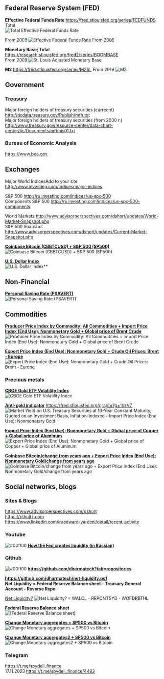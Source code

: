 ## Federal Reserve System (FED)
**Effective Federal Funds Rate** https://fred.stlouisfed.org/series/FEDFUNDS           
Total        
![Total Effective Federal Funds Rate](https://fred.stlouisfed.org/graph/fredgraph.png?g=1aSO3)

From 2009
![Effective Federal Funds Rate From 2009](https://fred.stlouisfed.org/graph/fredgraph.png?g=1bv4s)

      
**Monetary Base; Total** https://research.stlouisfed.org/fred2/series/BOGMBASE                   
From 2009
![St. Louis Adjusted Monetary Base](https://fred.stlouisfed.org/graph/fredgraph.png?g=1bv8o)
      
**M2** https://fred.stlouisfed.org/series/M2SL
From 2019
![M2](https://fred.stlouisfed.org/graph/fredgraph.png?g=1bv8t)                   

## Government
### Treasury
Major foreign holders of treasury securities (curreent) http://ticdata.treasury.gov/Publish/mfh.txt                       
Major foreign holders of treasury securities (from 2000 г.) http://www.treasury.gov/resource-center/data-chart-center/tic/Documents/mfhhis01.txt

### Bureau of Economic Analysis                  
https://www.bea.gov             

## Exchanges
Major World IndicesAdd to your site http://www.investing.com/indices/major-indices             

S&P 500 http://ru.investing.com/indices/us-spx-500                
Components S&P 500 http://ru.investing.com/indices/us-spx-500-components              

World Markets http://www.advisorperspectives.com/dshort/updates/World-Market-Snapshot.php                   
S&P 500 Snapshot http://www.advisorperspectives.com/dshort/updates/Current-Market-Snapshot.php                   

**[Coinbase Bitcoin  (CBBTCUSD) + S&P 500  (SP500)](https://fred.stlouisfed.org/graph/?g=1bA0G)**
![Coinbase Bitcoin  (CBBTCUSD) + S&P 500  (SP500)](https://fred.stlouisfed.org/graph/fredgraph.png?g=1bA0G)

**[U.S. Dollar Index](https://fred.stlouisfed.org/graph/?g=1bVcv)**                  
![U.S. Dollar Index](https://fred.stlouisfed.org/graph/fredgraph.png?g=1bVcv)**           
              
## Non-Financial                    
**[Personal Saving Rate (PSAVERT)](https://fred.stlouisfed.org/graph/?g=1bzYB)**                      
![Personal Saving Rate (PSAVERT)](https://fred.stlouisfed.org/graph/fredgraph.png?g=1bzYB)                      

## Commodities
**[Producer Price Index by Commodity: All Commodities + Import Price Index (End Use): Nonmonetary Gold  + Global price of Brent Crude](https://fred.stlouisfed.org/graph/?g=1bAoz)**
![Producer Price Index by Commodity: All Commodities + Import Price Index (End Use): Nonmonetary Gold  + Global price of Brent Crude](https://fred.stlouisfed.org/graph/fredgraph.png?g=1bAoz)


**[Export Price Index (End Use): Nonmonetary Gold  + Crude Oil Prices: Brent - Europe](https://fred.stlouisfed.org/graph/?g=1bzXD)**              
![Export Price Index (End Use): Nonmonetary Gold  + Crude Oil Prices: Brent - Europe](https://fred.stlouisfed.org/graph/fredgraph.png?g=1bzXD)         

### Precious metals
**[CBOE Gold ETF Volatility Index](https://fred.stlouisfed.org/graph/?g=1bzVn)**                     
![CBOE Gold ETF Volatility Index](https://fred.stlouisfed.org/graph/fredgraph.png?g=1bzVn)               

**[Anti-gold indicator](https://iv-g.livejournal.com/1460002.html)**  https://fred.stlouisfed.org/graph/?g=1bzV7                         
![Market Yield on U.S. Treasury Securities at 10-Year Constant Maturity, Quoted on an Investment Basis, Inflation-Indexed  - Import Price Index (End Use): Nonmonetary Gold](https://fred.stlouisfed.org/graph/fredgraph.png?g=1bzV7)                                 

**[Export Price Index (End Use): Nonmonetary Gold + Global price of Copper + Global price of Aluminum](https://fred.stlouisfed.org/graph/?g=1bzW5)**
![Export Price Index (End Use): Nonmonetary Gold + Global price of Copper + Global price of Aluminum](https://fred.stlouisfed.org/graph/fredgraph.png?g=1bzW5)
          
**[Coinbase Bitcoin/change from years ago + Export Price Index (End Use): Nonmonetary Gold/change from years ago](https://fred.stlouisfed.org/graph/?g=1bzYu)**            
![Coinbase Bitcoin/change from years ago + Export Price Index (End Use): Nonmonetary Gold/change from years ago](https://fred.stlouisfed.org/graph/fredgraph.png?g=1bzYu)                
                    
## Social networks, blogs
### Sites & Blogs     
https://www.advisorperspectives.com/dshort                 
https://ritholtz.com                      
https://www.linkedin.com/in/edward-yardeni/detail/recent-activity              

   
### Youtube
![#00ff00](https://placehold.co/15x15/00ff00/00ff00.png) **[How the Fed creates liquidity (in Russian)](https://www.youtube.com/watch?v=cOWLf-Vdhmw&t=1980s)**

### Github                
![#00ff00](https://placehold.co/15x15/00ff00/00ff00.png) **https://github.com/dharmatech?tab=repositories**                    

**https://github.com/dharmatech/net-liquidity.ps1**                     
**Net Liquidity = Federal Reserve Balance sheet - Treasury General Account - Reverse Repo**

[Net Liquidity?](https://fred.stlouisfed.org/graph/?g=1bAqr)
![Net Liquidity? = WALCL - RRPONTSYD - WOFDRBTHL](https://fred.stlouisfed.org/graph/fredgraph.png?g=1bAqr)

**[Federal Reserve Balance sheet](https://fred.stlouisfed.org/graph/?g=1bArW)**                   
![[Federal Reserve Balance sheet]](https://fred.stlouisfed.org/graph/fredgraph.png?g=1bArW)                

**[Change Monetary aggregates + SP500 vs Bitcoin](https://fred.stlouisfed.org/graph/?g=1bAtn)**
![Change Monetary aggregates + SP500 vs Bitcoin](https://fred.stlouisfed.org/graph/fredgraph.png?g=1bAtn)

**[Change Monetary aggregates2 + SP500 vs Bitcoin](https://fred.stlouisfed.org/graph/?g=1bAuQ)**
![Change Monetary aggregates2 + SP500 vs Bitcoin](https://fred.stlouisfed.org/graph/fredgraph.png?g=1bAuQ)


### Telegram        
https://t.me/spydell_finance          
17.11.2023 https://t.me/spydell_finance/4493             
